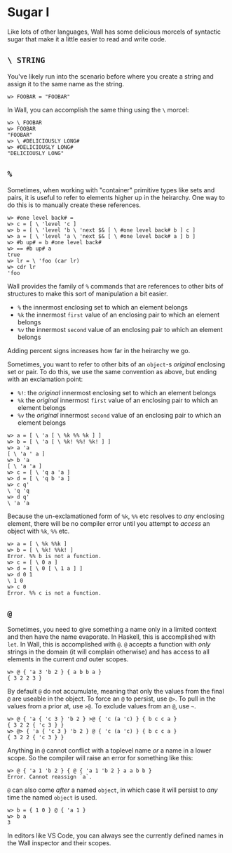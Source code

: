 # Sugar I

Like lots of other languages, Wall has some delicious morcels of syntactic sugar that make it a little easier to read and write code.

## `\ STRING`

You've likely run into the scenario before where you create a string and assign it to the same name as the string.

```
w> FOOBAR = "FOOBAR"
```

In Wall, you can accomplish the same thing using the `\` morcel:

```
w> \ FOOBAR
w> FOOBAR
"FOOBAR"
w> \ #DELICIOUSLY LONG#
w> #DELICIOUSLY LONG#
"DELICIOUSLY LONG"
```

## `%`

Sometimes, when working with "container" primitive types like sets and pairs, it is useful to refer to elements higher up in the heirarchy.  One way to do this is to manually create these references.

```
w> #one level back# =
w> c = [ \ 'level 'c ]
w> b = [ \ 'level 'b \ 'next $& [ \ #one level back# b ] c ]
w> a = [ \ 'level 'a \ 'next $& [ \ #one level back# a ] b ]
w> #b up# = b #one level back#
w> == #b up# a
true
w> lr = \ 'foo (car lr)
w> cdr lr
'foo
```

Wall provides the family of `%` commands that are references to other bits of structures to make this sort of manipulation a bit easier.

- `%` the innermost enclosing set to which an element belongs
- `%k` the innermost `first` value of an enclosing pair to which an element belongs
- `%v` the innermost `second` value of an enclosing pair to which an element belongs

Adding percent signs increases how far in the heirarchy we go.

Sometimes, you want to refer to other bits of an `object`-s *original* enclosing set or pair.  To do this, we use the same convention as above, but ending with an exclamation point:

- `%!`: the *original* innermost enclosing set to which an element belongs
- `%k` the *original* innermost `first` value of an enclosing pair to which an element belongs
- `%v` the *original* innermost `second` value of an enclosing pair to which an element belongs

```
w> a = [ \ 'a [ \ %k %% %k ] ]
w> b = [ \ 'a [ \ %k! %%! %k! ] ]
w> a 'a
[ \ 'a ' a ]
w> b 'a
[ \ 'a 'a ]
w> c = [ \ 'q a 'a ]
w> d = [ \ 'q b 'a ]
w> c q'
\ 'q 'q
w> d q'
\ 'a 'a
```

Because the un-exclamationed form of `%k`, `%%` etc resolves to *any* enclosing element, there will be no compiler error until you attempt to *access* an object with `%k`, `%%` etc.

```
w> a = [ \ %k %%k ]
w> b = [ \ %k! %%k! ]
Error. %% b is not a function.
w> c = [ \ 0 a ]
w> d = [ \ 0 [ \ 1 a ] ]
w> d 0 1
\ 1 0
w> c 0
Error. %% c is not a function. 
```

## `@`

Sometimes, you need to give something a name only in a limited context and then have the name evaporate.  In Haskell, this is accomplished with `let`.  In Wall, this is accomplished with `@`.  `@` accepts a function with *only* strings in the domain (it will complain otherwise) and has access to all elements in the current *and* outer scopes.


```
w> @ { 'a 3 'b 2 } { a b b a }
{ 3 2 2 3 }
```

By default `@` do not accumulate, meaning that only the values from the final `@` are useable in the object.  To force an `@` to persist, use `@>`.  To pull in the values from a prior at, use `>@`.  To exclude values from an `@`, use `~`.

```
w> @ { 'a { 'c 3 } 'b 2 } >@ { 'c (a 'c) } { b c c a }
{ 3 2 2 { 'c 3 } }
w> @> { 'a { 'c 3 } 'b 2 } @ { 'c (a 'c) } { b c c a }
{ 3 2 2 { 'c 3 } }
```

Anything in `@` cannot conflict with a toplevel name *or* a name in a lower scope.  So the compiler will raise an error for something like this:

```
w> @ { 'a 1 'b 2 } { @ { 'a 1 'b 2 } a a b b }
Error. Cannot reassign `a`.
```

`@` can also come *after* a named `object`, in which case it will persist to *any* time the named `object` is used.

```
w> b = { 1 0 } @ { 'a 1 }
w> b a
3
```

In editors like VS Code, you can always see the currently defined names in the Wall inspector and their scopes.
